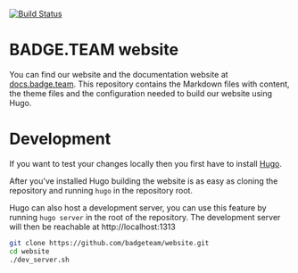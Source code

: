 [![Build Status](https://travis-ci.org/badgeteam/website-docs.svg?branch=master)](https://travis-ci.org/badgeteam/website)

# BADGE.TEAM website

You can find our website and the documentation website at [docs.badge.team](docs.badge.team). This repository contains the Markdown files with content, the theme files and the configuration needed to build our website using Hugo.

# Development
If you want to test your changes locally then you first have to install [Hugo](https://gohugo.io/getting-started/installing/).

After you've installed Hugo building the website is as easy as cloning the repository and running ```hugo``` in the repository root.

Hugo can also host a development server, you can use this feature by running ```hugo server``` in the root of the repository. The development server will then be reachable at http://localhost:1313

```bash
git clone https://github.com/badgeteam/website.git
cd website
./dev_server.sh
```
